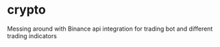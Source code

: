 # crypto
Messing around with Binance api integration for trading bot and different trading indicators
